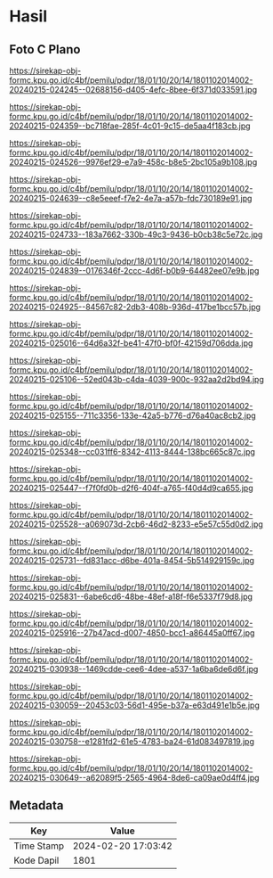 # Hasil

## Foto C Plano

https://sirekap-obj-formc.kpu.go.id/c4bf/pemilu/pdpr/18/01/10/20/14/1801102014002-20240215-024245--02688156-d405-4efc-8bee-6f371d033591.jpg

https://sirekap-obj-formc.kpu.go.id/c4bf/pemilu/pdpr/18/01/10/20/14/1801102014002-20240215-024359--bc718fae-285f-4c01-9c15-de5aa4f183cb.jpg

https://sirekap-obj-formc.kpu.go.id/c4bf/pemilu/pdpr/18/01/10/20/14/1801102014002-20240215-024526--9976ef29-e7a9-458c-b8e5-2bc105a9b108.jpg

https://sirekap-obj-formc.kpu.go.id/c4bf/pemilu/pdpr/18/01/10/20/14/1801102014002-20240215-024639--c8e5eeef-f7e2-4e7a-a57b-fdc730189e91.jpg

https://sirekap-obj-formc.kpu.go.id/c4bf/pemilu/pdpr/18/01/10/20/14/1801102014002-20240215-024733--183a7662-330b-49c3-9436-b0cb38c5e72c.jpg

https://sirekap-obj-formc.kpu.go.id/c4bf/pemilu/pdpr/18/01/10/20/14/1801102014002-20240215-024839--0176346f-2ccc-4d6f-b0b9-64482ee07e9b.jpg

https://sirekap-obj-formc.kpu.go.id/c4bf/pemilu/pdpr/18/01/10/20/14/1801102014002-20240215-024925--84567c82-2db3-408b-936d-417be1bcc57b.jpg

https://sirekap-obj-formc.kpu.go.id/c4bf/pemilu/pdpr/18/01/10/20/14/1801102014002-20240215-025016--64d6a32f-be41-47f0-bf0f-42159d706dda.jpg

https://sirekap-obj-formc.kpu.go.id/c4bf/pemilu/pdpr/18/01/10/20/14/1801102014002-20240215-025106--52ed043b-c4da-4039-900c-932aa2d2bd94.jpg

https://sirekap-obj-formc.kpu.go.id/c4bf/pemilu/pdpr/18/01/10/20/14/1801102014002-20240215-025155--711c3356-133e-42a5-b776-d76a40ac8cb2.jpg

https://sirekap-obj-formc.kpu.go.id/c4bf/pemilu/pdpr/18/01/10/20/14/1801102014002-20240215-025348--cc031ff6-8342-4113-8444-138bc665c87c.jpg

https://sirekap-obj-formc.kpu.go.id/c4bf/pemilu/pdpr/18/01/10/20/14/1801102014002-20240215-025447--f7f0fd0b-d2f6-404f-a765-f40d4d9ca655.jpg

https://sirekap-obj-formc.kpu.go.id/c4bf/pemilu/pdpr/18/01/10/20/14/1801102014002-20240215-025528--a069073d-2cb6-46d2-8233-e5e57c55d0d2.jpg

https://sirekap-obj-formc.kpu.go.id/c4bf/pemilu/pdpr/18/01/10/20/14/1801102014002-20240215-025731--fd831acc-d6be-401a-8454-5b514929159c.jpg

https://sirekap-obj-formc.kpu.go.id/c4bf/pemilu/pdpr/18/01/10/20/14/1801102014002-20240215-025831--6abe6cd6-48be-48ef-a18f-f6e5337f79d8.jpg

https://sirekap-obj-formc.kpu.go.id/c4bf/pemilu/pdpr/18/01/10/20/14/1801102014002-20240215-025916--27b47acd-d007-4850-bcc1-a86445a0ff67.jpg

https://sirekap-obj-formc.kpu.go.id/c4bf/pemilu/pdpr/18/01/10/20/14/1801102014002-20240215-030938--1469cdde-cee6-4dee-a537-1a6ba6de6d6f.jpg

https://sirekap-obj-formc.kpu.go.id/c4bf/pemilu/pdpr/18/01/10/20/14/1801102014002-20240215-030059--20453c03-56d1-495e-b37a-e63d491e1b5e.jpg

https://sirekap-obj-formc.kpu.go.id/c4bf/pemilu/pdpr/18/01/10/20/14/1801102014002-20240215-030758--e1281fd2-61e5-4783-ba24-61d083497819.jpg

https://sirekap-obj-formc.kpu.go.id/c4bf/pemilu/pdpr/18/01/10/20/14/1801102014002-20240215-030649--a62089f5-2565-4964-8de6-ca09ae0d4ff4.jpg


## Metadata

| Key        | Value               |
| ---------- | ------------------- |
| Time Stamp | 2024-02-20 17:03:42 |
| Kode Dapil | 1801                |




